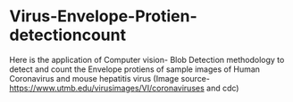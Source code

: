 # Virus-Envelope-Protien-detectioncount
Here is the application of Computer vision- Blob Detection methodology to detect and count the Envelope protiens of sample images of Human Coronavirus and mouse hepatitis virus (Image source- https://www.utmb.edu/virusimages/VI/coronaviruses and cdc) 
